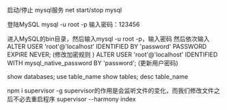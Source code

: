 启动/停止 mysql服务
net start/stop mysql

登陆MySQL
mysql -u root -p
输入密码：123456

进入MySQL的bin目录，然后输入mysql -u root -p，输入密码
然后依次输入
ALTER USER 'root'@'localhost' IDENTIFIED BY 'password' PASSWORD EXPIRE NEVER; (修改加密规则 )
ALTER USER 'root'@'localhost' IDENTIFIED WITH mysql_native_password BY 'password'; (更新用户密码) 

show databases;
use table_name
show tables;
desc table_name

npm i supervisor -g
supervisor的作用是会监听文件的变化，而我们修改文件之后不必去重启程序
supervisor --harmony index
